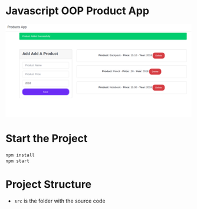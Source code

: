 # Javascript OOP Product App

![](docs/screenshot.png)

# Start the Project
```
npm install
npm start
```

# Project Structure
* `src` is the folder with the source code
